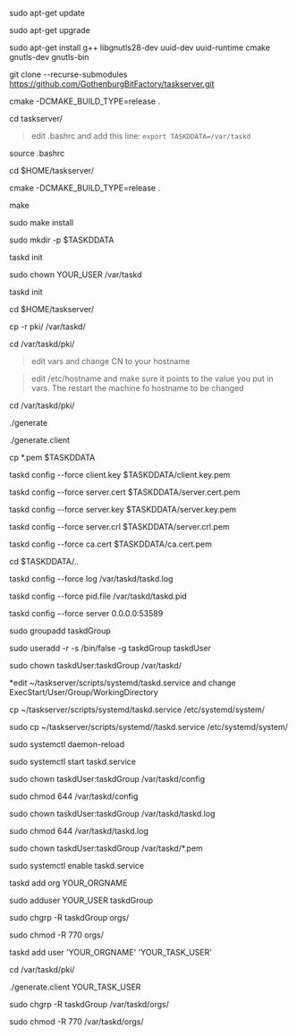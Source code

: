 sudo apt-get update

sudo apt-get upgrade

sudo apt-get install g++ libgnutls28-dev uuid-dev uuid-runtime cmake gnutls-dev gnutls-bin

git clone --recurse-submodules https://github.com/GothenburgBitFactory/taskserver.git

cmake -DCMAKE_BUILD_TYPE=release .

cd taskserver/

> edit .bashrc and add this line: `export TASKDDATA=/var/taskd`

source .bashrc

cd $HOME/taskserver/

cmake -DCMAKE_BUILD_TYPE=release .

make

sudo make install

sudo mkdir -p $TASKDDATA

taskd init

sudo chown YOUR_USER /var/taskd

taskd init

cd $HOME/taskserver/

cp -r pki/ /var/taskd/

cd /var/taskd/pki/

> edit vars and change CN to your hostname

> edit /etc/hostname and make sure it points to the value you put in vars. The restart the machine fo hostname to be changed

cd /var/taskd/pki/

./generate

./generate.client 

cp *.pem $TASKDDATA

taskd config --force client.key $TASKDDATA/client.key.pem

taskd config --force server.cert $TASKDDATA/server.cert.pem

taskd config --force server.key $TASKDDATA/server.key.pem

taskd config --force server.crl $TASKDDATA/server.crl.pem

taskd config --force ca.cert $TASKDDATA/ca.cert.pem

cd $TASKDDATA/..

taskd config --force log /var/taskd/taskd.log

taskd config --force pid.file /var/taskd/taskd.pid

taskd config --force server 0.0.0.0:53589

sudo groupadd taskdGroup

sudo useradd -r -s /bin/false -g taskdGroup taskdUser

sudo chown taskdUser:taskdGroup /var/taskd/

*edit ~/taskserver/scripts/systemd/taskd.service and change ExecStart/User/Group/WorkingDirectory

cp ~/taskserver/scripts/systemd/taskd.service /etc/systemd/system/ 

sudo cp ~/taskserver/scripts/systemd//taskd.service /etc/systemd/system/ 

sudo  systemctl daemon-reload

sudo  systemctl start taskd.service

sudo chown taskdUser:taskdGroup /var/taskd/config

sudo chmod 644 /var/taskd/config 

sudo chown taskdUser:taskdGroup /var/taskd/taskd.log 

sudo chmod 644 /var/taskd/taskd.log 

sudo chown taskdUser:taskdGroup /var/taskd/*.pem 

sudo  systemctl enable taskd.service

taskd add org YOUR_ORGNAME

sudo adduser YOUR_USER taskdGroup 

sudo chgrp -R taskdGroup orgs/

sudo chmod -R 770 orgs/

taskd add user 'YOUR_ORGNAME' 'YOUR_TASK_USER'

cd /var/taskd/pki/

./generate.client YOUR_TASK_USER

sudo chgrp -R taskdGroup /var/taskd/orgs/

sudo chmod -R 770 /var/taskd/orgs/ 
